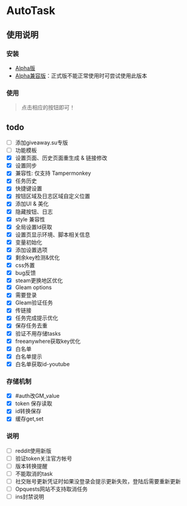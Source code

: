 # AutoTask

## 使用说明

### 安装

- [Alpha版](https://github.com/HCLonely/auto-task-new/raw/main/dist/auto-task.user.js)
- [Alpha兼容版](https://github.com/HCLonely/auto-task-new/raw/main/dist/auto-task.compatibility.user.js)：正式版不能正常使用时可尝试使用此版本

### 使用

> 点击相应的按钮即可！

## todo

- [ ] 添加giveaway.su专版
- [ ] 功能模板
- [x] 设置页面、历史页面重生成 & 链接修改
- [x] 设置同步
- [x] 兼容性: 仅支持 Tampermonkey
- [x] 任务历史
- [x] 快捷键设置
- [x] 按钮区域及日志区域自定义位置
- [x] 添加UI & 美化
- [x] 隐藏按钮、日志
- [x] style 兼容性
- [x] 全局设置Id获取
- [x] 设置页显示环境、脚本相关信息
- [x] 变量初始化
- [x] 添加设置选项
- [x] 剩余key检测&优化
- [x] css外置
- [x] bug反馈
- [x] steam更换地区优化
- [x] Gleam options
- [x] 需要登录
- [x] Gleam验证任务
- [x] 传链接
- [x] 任务完成提示优化
- [x] 保存任务去重
- [x] 验证不用存储tasks
- [x] freeanywhere获取key优化
- [x] 白名单
- [x] 白名单提示
- [x] 白名单获取id-youtube

### 存储机制

- [x] #auth改GM_value
- [x] token 保存读取
- [x] id转换保存
- [x] 缓存get,set

### 说明

- [ ] reddit使用新版
- [ ] 验证token关注官方帐号
- [ ] 版本转换提醒
- [ ] 不能取消的task
- [ ] 社交账号更新凭证时如果没登录会提示更新失败，登陆后需要重新更新
- [ ] Opquests网站不支持取消任务
- [ ] ins封禁说明

